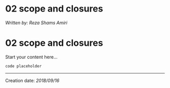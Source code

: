 # 02 scope and closures
_Written by: Reza Shams Amiri_
# 02 scope and closures

Start your content here...

``` sh
code placeholder
```

* * *
Creation date: _2018/09/16_
